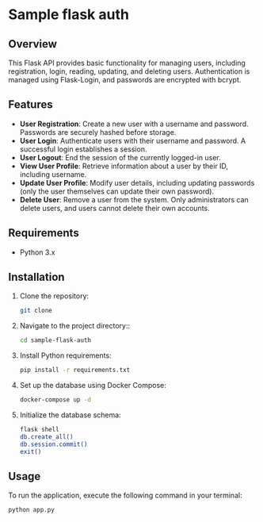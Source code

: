 # Sample flask auth

## Overview

This Flask API provides basic functionality for managing users, including registration, login, reading, updating, and deleting users. Authentication is managed using Flask-Login, and passwords are encrypted with bcrypt.

## Features

- **User Registration**: Create a new user with a username and password. Passwords are securely hashed before storage.
- **User Login**: Authenticate users with their username and password. A successful login establishes a session.
- **User Logout**: End the session of the currently logged-in user.
- **View User Profile**: Retrieve information about a user by their ID, including username.
- **Update User Profile**: Modify user details, including updating passwords (only the user themselves can update their own password).
- **Delete User**: Remove a user from the system. Only administrators can delete users, and users cannot delete their own accounts.

## Requirements

- Python 3.x

## Installation

1. Clone the repository:
   ```bash
   git clone

2. Navigate to the project directory::
   ```bash
   cd sample-flask-auth
   
3. Install Python requirements:
    ```bash
   pip install -r requirements.txt

4. Set up the database using Docker Compose:
    ```bash
   docker-compose up -d

5. Initialize the database schema:
    ```bash
    flask shell
    db.create_all()
    db.session.commit()
    exit()

## Usage

To run the application, execute the following command in your terminal:

  ```bash
  python app.py